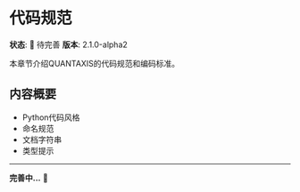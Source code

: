 # 代码规范

**状态**: 🚧 待完善
**版本**: 2.1.0-alpha2

本章节介绍QUANTAXIS的代码规范和编码标准。

## 内容概要

- Python代码风格
- 命名规范
- 文档字符串
- 类型提示

---

**完善中...** 📝
